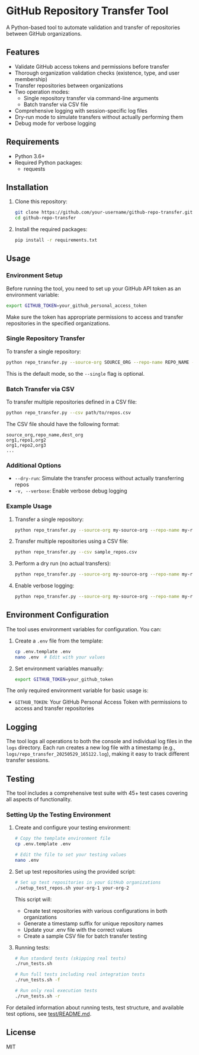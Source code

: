 # GitHub Repository Transfer Tool

A Python-based tool to automate validation and transfer of repositories between GitHub organizations.

## Features

- Validate GitHub access tokens and permissions before transfer
- Thorough organization validation checks (existence, type, and user membership)
- Transfer repositories between organizations
- Two operation modes:
  - Single repository transfer via command-line arguments
  - Batch transfer via CSV file
- Comprehensive logging with session-specific log files
- Dry-run mode to simulate transfers without actually performing them
- Debug mode for verbose logging

## Requirements

- Python 3.6+
- Required Python packages:
  - requests

## Installation

1. Clone this repository:
   ```bash
   git clone https://github.com/your-username/github-repo-transfer.git
   cd github-repo-transfer
   ```

2. Install the required packages:
   ```bash
   pip install -r requirements.txt
   ```

## Usage

### Environment Setup

Before running the tool, you need to set up your GitHub API token as an environment variable:

```bash
export GITHUB_TOKEN=your_github_personal_access_token
```

Make sure the token has appropriate permissions to access and transfer repositories in the specified organizations.

### Single Repository Transfer

To transfer a single repository:

```bash
python repo_transfer.py --source-org SOURCE_ORG --repo-name REPO_NAME --dest-org DEST_ORG
```

This is the default mode, so the `--single` flag is optional.

### Batch Transfer via CSV

To transfer multiple repositories defined in a CSV file:

```bash
python repo_transfer.py --csv path/to/repos.csv
```

The CSV file should have the following format:

```
source_org,repo_name,dest_org
org1,repo1,org2
org1,repo2,org3
...
```

### Additional Options

- `--dry-run`: Simulate the transfer process without actually transferring repos
- `-v, --verbose`: Enable verbose debug logging

### Example Usage

1. Transfer a single repository:
   ```bash
   python repo_transfer.py --source-org my-source-org --repo-name my-repo --dest-org my-dest-org
   ```

2. Transfer multiple repositories using a CSV file:
   ```bash
   python repo_transfer.py --csv sample_repos.csv
   ```

3. Perform a dry run (no actual transfers):
   ```bash
   python repo_transfer.py --source-org my-source-org --repo-name my-repo --dest-org my-dest-org --dry-run
   ```

4. Enable verbose logging:
   ```bash
   python repo_transfer.py --source-org my-source-org --repo-name my-repo --dest-org my-dest-org -v
   ```

## Environment Configuration

The tool uses environment variables for configuration. You can:

1. Create a `.env` file from the template:
   ```bash
   cp .env.template .env
   nano .env  # Edit with your values
   ```

2. Set environment variables manually:
   ```bash
   export GITHUB_TOKEN=your_github_token
   ```

The only required environment variable for basic usage is:
- `GITHUB_TOKEN`: Your GitHub Personal Access Token with permissions to access and transfer repositories

## Logging

The tool logs all operations to both the console and individual log files in the `logs` directory. Each run creates a new log file with a timestamp (e.g., `logs/repo_transfer_20250529_165122.log`), making it easy to track different transfer sessions.

## Testing

The tool includes a comprehensive test suite with 45+ test cases covering all aspects of functionality.

### Setting Up the Testing Environment

1. Create and configure your testing environment:
   ```bash
   # Copy the template environment file
   cp .env.template .env
   
   # Edit the file to set your testing values
   nano .env
   ```

2. Set up test repositories using the provided script:
   ```bash
   # Set up test repositories in your GitHub organizations
   ./setup_test_repos.sh your-org-1 your-org-2
   ```
   
   This script will:
   - Create test repositories with various configurations in both organizations
   - Generate a timestamp suffix for unique repository names
   - Update your .env file with the correct values
   - Create a sample CSV file for batch transfer testing

3. Running tests:
   ```bash
   # Run standard tests (skipping real tests)
   ./run_tests.sh
   
   # Run full tests including real integration tests
   ./run_tests.sh -f
   
   # Run only real execution tests
   ./run_tests.sh -r
   ```

For detailed information about running tests, test structure, and available test options, see [test/README.md](test/README.md).

## License

MIT
